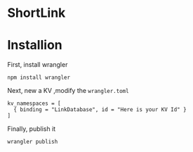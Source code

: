 # ShortLink

# Installion

First, install wrangler
```
npm install wrangler
```

Next, new a KV ,modify the `wrangler.toml`
```
kv_namespaces = [
  { binding = "LinkDatabase", id = "Here is your KV Id" }
]
```

Finally, publish it
```
wrangler publish 
```

